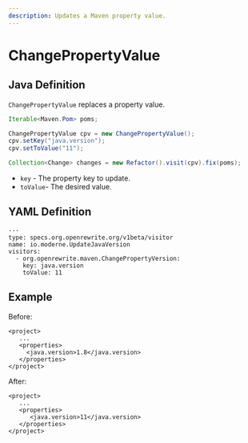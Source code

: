 ```yaml
---
description: Updates a Maven property value.
---
```


# ChangePropertyValue

## Java Definition

`ChangePropertyValue` replaces a property value.

```java
Iterable<Maven.Pom> poms;

ChangePropertyValue cpv = new ChangePropertyValue();
cpv.setKey("java.version");
cpv.setToValue("11");

Collection<Change> changes = new Refactor().visit(cpv).fix(poms);
```

* `key` - The property key to update.
* `toValue`- The desired value. 

## YAML Definition

```text
---
type: specs.org.openrewrite.org/v1beta/visitor
name: io.moderne.UpdateJavaVersion
visitors:
  - org.openrewrite.maven.ChangePropertyVersion:
    key: java.version
    toValue: 11
```

## Example

Before:

```markup
<project>
   ...
   <properties>
     <java.version>1.8</java.version>
   </properties>
</project>
```

After:

```markup
<project>
   ...
   <properties>
      <java.version>11</java.version>
   </properties>
</project>
```

